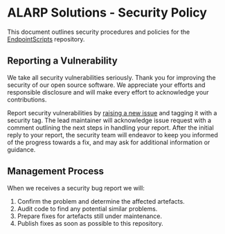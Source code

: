 # ALARP Solutions - Security Policy
This document outlines security procedures and policies for the [EndpointScripts](https://github.com/ALARP-Solutions/EndpointScripts) repository.

## Reporting a Vulnerability
We take all security vulnerabilities seriously. Thank you for improving the security of our open source software. We appreciate your efforts and responsible disclosure and will make every effort to acknowledge your contributions.

Report security vulnerabilities by [raising a new issue](https://github.com/ALARP-Solutions/EndpointScripts/issues/new/choose) and tagging it with a security tag.
The lead maintainer will acknowledge issue request with a comment outlining the next steps in handling your report. After the initial reply to your report, the security team will endeavor to keep you informed of the progress towards a fix, and may ask for additional information or guidance.

## Management Process
When we receives a security bug report we will:

1. Confirm the problem and determine the affected artefacts.
2. Audit code to find any potential similar problems.
3. Prepare fixes for artefacts still under maintenance.
4. Publish fixes as soon as possible to this repository.
